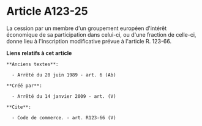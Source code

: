# Article A123-25

La cession par un membre d'un groupement européen d'intérêt économique de sa participation dans celui-ci, ou d'une fraction
de celle-ci, donne lieu à l'inscription modificative prévue à l'article R. 123-66.

**Liens relatifs à cet article**

	**Anciens textes**:

	  - Arrêté du 20 juin 1989 - art. 6 (Ab)

	**Créé par**:

	  - Arrêté du 14 janvier 2009 - art. (V)

	**Cite**:

	  - Code de commerce. - art. R123-66 (V)
